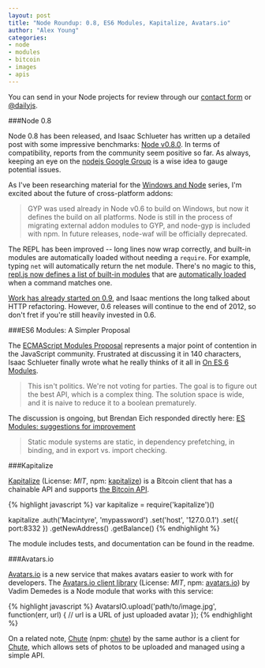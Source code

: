 ```yaml
---
layout: post
title: "Node Roundup: 0.8, ES6 Modules, Kapitalize, Avatars.io"
author: "Alex Young"
categories: 
- node
- modules
- bitcoin
- images
- apis
---
```


<div class="intro">
You can send in your Node projects for review through our <a href="/contact.html">contact form</a> or <a href="http://twitter.com/dailyjs">@dailyjs</a>.
</div>

###Node 0.8

Node 0.8 has been released, and Isaac Schlueter has written up a detailed post with some impressive benchmarks: [Node v0.8.0](http://blog.nodejs.org/2012/06/25/node-v0-8-0/).  In terms of compatibility, reports from the community seem positive so far.  As always, keeping an eye on the [nodejs Google Group](http://groups.google.com/group/nodejs) is a wise idea to gauge potential issues.

As I've been researching material for the [Windows and Node](http://dailyjs.com/tags.html#windows-and-node) series, I'm excited about the future of cross-platform addons:

> GYP was used already in Node v0.6 to build on Windows, but now it defines the build on all platforms. Node is still in the process of migrating external addon modules to GYP, and node-gyp is included with npm. In future releases, node-waf will be officially deprecated.

The REPL has been improved -- long lines now wrap correctly, and built-in modules are automatically loaded without needing a `require`.  For example, typing `net` will automatically return the net module.  There's no magic to this, [repl.js now defines a list of built-in modules](https://github.com/joyent/node/blob/v0.8/lib/repl.js#L72-75) that are [automatically loaded](https://github.com/joyent/node/blob/v0.8/lib/repl.js#L225-226) when a command matches one.

[Work has already started on 0.9](https://github.com/joyent/node/commit/42ea37afb2b6e8cf6cd2aad36b7106be87e89e4a), and Isaac mentions the long talked about HTTP refactoring.  However, 0.6 releases will continue to the end of 2012, so don't fret if you're still heavily invested in 0.6.

###ES6 Modules: A Simpler Proposal

The [ECMAScript Modules Proposal](http://wiki.ecmascript.org/doku.php?id=harmony:modules) represents a major point of contention in the JavaScript community.  Frustrated at discussing it in 140 characters, Isaac Schlueter finally wrote what he really thinks of it all in [On ES 6 Modules](http://blog.izs.me/post/25906678790/on-es-6-modules).

> This isn't politics. We're not voting for parties. The goal is to figure out the best API, which is a complex thing. The solution space is wide, and it is naive to reduce it to a boolean prematurely.

The discussion is ongoing, but Brendan Eich responded directly here: [ES Modules: suggestions for improvement](https://mail.mozilla.org/pipermail/es-discuss/2012-June/023760.html)

> Static module systems are static, in dependency prefetching, in binding, and in export vs. import checking.

###Kapitalize

[Kapitalize](https://github.com/Weltschmerz/Kapitalize) (License: _MIT_, npm: [kapitalize](http://search.npmjs.org/#/kapitalize)) is a Bitcoin client that has a chainable API and supports [the Bitcoin API](https://en.bitcoin.it/wiki/Original_Bitcoin_client/API_Calls_list).

{% highlight javascript %}
var kapitalize = require('kapitalize')()

kapitalize
.auth('Macintyre', 'mypassword')
.set('host', '127.0.0.1')
.set({
    port:8332
})
.getNewAddress()
.getBalance()
{% endhighlight %}

The module includes tests, and documentation can be found in the readme.

###Avatars.io

[Avatars.io](http://avatars.io/) is a new service that makes avatars easier to work with for developers.  The [Avatars.io client library](https://github.com/chute/avatars-io-node) (License: _MIT_, npm: [avatars.io](http://search.npmjs.org/#/avatars.io)) by Vadim Demedes is a Node module that works with this service:

{% highlight javascript %}
AvatarsIO.upload('path/to/image.jpg', function(err, url) {
  // url is a URL of just uploaded avatar
});
{% endhighlight %}

On a related note, [Chute](https://github.com/chute/chute-node) (npm: [chute](http://search.npmjs.org/#/chute)) by the same author is a client for [Chute](http://getchute.com/), which allows sets of photos to be uploaded and managed using a simple API.
